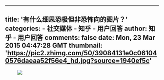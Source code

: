 
---
title: '有什么细思恐极但非恐怖向的图片？'
categories: 
    - 社交媒体
    - 知乎 - 用户回答
author: 知乎 - 用户回答
comments: false
date: Mon, 23 Mar 2015 04:47:28 GMT
thumbnail: 'https://pic2.zhimg.com/50/39084131e0c061040576daeaa52f56e4_hd.jpg?source=1940ef5c'
---

<div>   
<figure><img data-rawheight="761" data-rawwidth="414" src="https://pic2.zhimg.com/50/39084131e0c061040576daeaa52f56e4_hd.jpg?source=1940ef5c" class="content_image lazy" data-actualsrc="https://pic2.zhimg.com/50/39084131e0c061040576daeaa52f56e4_hd.jpg?source=1940ef5c" referrerpolicy="no-referrer"></figure>  
</div>
            